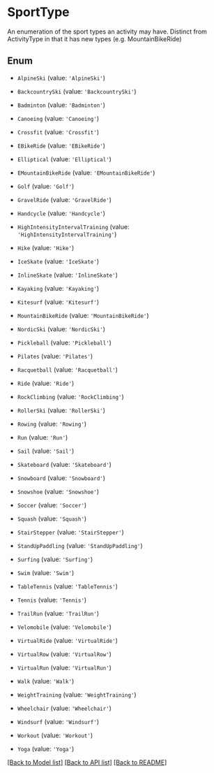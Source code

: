# SportType

An enumeration of the sport types an activity may have. Distinct from ActivityType in that it has new types (e.g. MountainBikeRide)

## Enum

* `AlpineSki` (value: `'AlpineSki'`)

* `BackcountrySki` (value: `'BackcountrySki'`)

* `Badminton` (value: `'Badminton'`)

* `Canoeing` (value: `'Canoeing'`)

* `Crossfit` (value: `'Crossfit'`)

* `EBikeRide` (value: `'EBikeRide'`)

* `Elliptical` (value: `'Elliptical'`)

* `EMountainBikeRide` (value: `'EMountainBikeRide'`)

* `Golf` (value: `'Golf'`)

* `GravelRide` (value: `'GravelRide'`)

* `Handcycle` (value: `'Handcycle'`)

* `HighIntensityIntervalTraining` (value: `'HighIntensityIntervalTraining'`)

* `Hike` (value: `'Hike'`)

* `IceSkate` (value: `'IceSkate'`)

* `InlineSkate` (value: `'InlineSkate'`)

* `Kayaking` (value: `'Kayaking'`)

* `Kitesurf` (value: `'Kitesurf'`)

* `MountainBikeRide` (value: `'MountainBikeRide'`)

* `NordicSki` (value: `'NordicSki'`)

* `Pickleball` (value: `'Pickleball'`)

* `Pilates` (value: `'Pilates'`)

* `Racquetball` (value: `'Racquetball'`)

* `Ride` (value: `'Ride'`)

* `RockClimbing` (value: `'RockClimbing'`)

* `RollerSki` (value: `'RollerSki'`)

* `Rowing` (value: `'Rowing'`)

* `Run` (value: `'Run'`)

* `Sail` (value: `'Sail'`)

* `Skateboard` (value: `'Skateboard'`)

* `Snowboard` (value: `'Snowboard'`)

* `Snowshoe` (value: `'Snowshoe'`)

* `Soccer` (value: `'Soccer'`)

* `Squash` (value: `'Squash'`)

* `StairStepper` (value: `'StairStepper'`)

* `StandUpPaddling` (value: `'StandUpPaddling'`)

* `Surfing` (value: `'Surfing'`)

* `Swim` (value: `'Swim'`)

* `TableTennis` (value: `'TableTennis'`)

* `Tennis` (value: `'Tennis'`)

* `TrailRun` (value: `'TrailRun'`)

* `Velomobile` (value: `'Velomobile'`)

* `VirtualRide` (value: `'VirtualRide'`)

* `VirtualRow` (value: `'VirtualRow'`)

* `VirtualRun` (value: `'VirtualRun'`)

* `Walk` (value: `'Walk'`)

* `WeightTraining` (value: `'WeightTraining'`)

* `Wheelchair` (value: `'Wheelchair'`)

* `Windsurf` (value: `'Windsurf'`)

* `Workout` (value: `'Workout'`)

* `Yoga` (value: `'Yoga'`)

[[Back to Model list]](../README.md#documentation-for-models) [[Back to API list]](../README.md#documentation-for-api-endpoints) [[Back to README]](../README.md)

